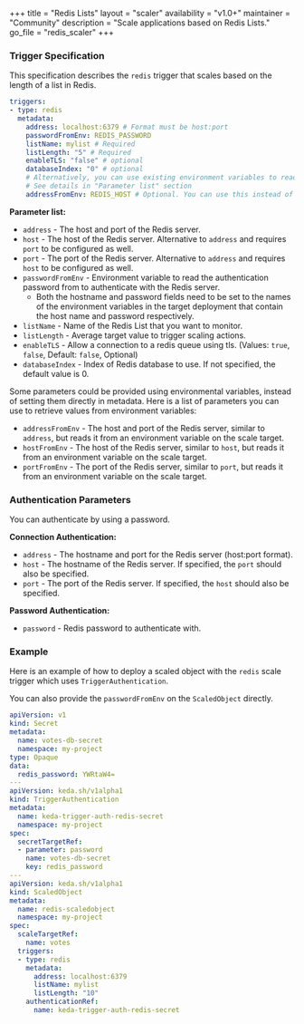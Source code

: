 +++
title = "Redis Lists"
layout = "scaler"
availability = "v1.0+"
maintainer = "Community"
description = "Scale applications based on Redis Lists."
go_file = "redis_scaler"
+++

### Trigger Specification

This specification describes the `redis` trigger that scales based on the length of a list in Redis.

```yaml
triggers:
- type: redis
  metadata:
    address: localhost:6379 # Format must be host:port
    passwordFromEnv: REDIS_PASSWORD
    listName: mylist # Required
    listLength: "5" # Required
    enableTLS: "false" # optional
    databaseIndex: "0" # optional
    # Alternatively, you can use existing environment variables to read configuration from:
    # See details in "Parameter list" section
    addressFromEnv: REDIS_HOST # Optional. You can use this instead of `address` parameter
```

**Parameter list:**

- `address` - The host and port of the Redis server.
- `host` - The host of the Redis server. Alternative to `address` and requires `port` to be configured as well.
- `port` - The port of the Redis server. Alternative to `address` and requires `host` to be configured as well.
- `passwordFromEnv` - Environment variable to read the authentication password from to authenticate with the Redis server.
  - Both the hostname and password fields need to be set to the names of the environment variables in the target deployment that contain the host name and password respectively.
- `listName` - Name of the Redis List that you want to monitor.
- `listLength` - Average target value to trigger scaling actions.
- `enableTLS` - Allow a connection to a redis queue using tls. (Values: `true`, `false`, Default: `false`, Optional)
- `databaseIndex` - Index of Redis database to use. If not specified, the default value is 0.

Some parameters could be provided using environmental variables, instead of setting them directly in metadata. Here is a list of parameters you can use to retrieve values from environment variables:

- `addressFromEnv` - The host and port of the Redis server, similar to `address`, but reads it from an environment variable on the scale target.
- `hostFromEnv` - The host of the Redis server, similar to `host`, but reads it from an environment variable on the scale target.
- `portFromEnv` - The port of the Redis server, similar to `port`, but reads it from an environment variable on the scale target.

### Authentication Parameters

You can authenticate by using a password.

**Connection Authentication:**

- `address` - The hostname and port for the Redis server (host:port format).
- `host` - The hostname of the Redis server. If specified, the `port` should also be specified.
- `port` - The port of the Redis server. If specified, the `host` should also be specified.

**Password Authentication:**

- `password` - Redis password to authenticate with.

### Example

Here is an example of how to deploy a scaled object with the `redis` scale trigger which uses `TriggerAuthentication`.

You can also provide the `passwordFromEnv` on the `ScaledObject` directly.

```yaml
apiVersion: v1
kind: Secret
metadata:
  name: votes-db-secret
  namespace: my-project
type: Opaque
data:
  redis_password: YWRtaW4=
---
apiVersion: keda.sh/v1alpha1
kind: TriggerAuthentication
metadata:
  name: keda-trigger-auth-redis-secret
  namespace: my-project
spec:
  secretTargetRef:
  - parameter: password
    name: votes-db-secret
    key: redis_password
---
apiVersion: keda.sh/v1alpha1
kind: ScaledObject
metadata:
  name: redis-scaledobject
  namespace: my-project
spec:
  scaleTargetRef:
    name: votes
  triggers:
  - type: redis
    metadata:
      address: localhost:6379
      listName: mylist
      listLength: "10"
    authenticationRef:
      name: keda-trigger-auth-redis-secret
```
